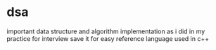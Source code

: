 # dsa

important data structure and algorithm implementation as i did in my practice for interview 
save it for easy reference 
language used in c++
